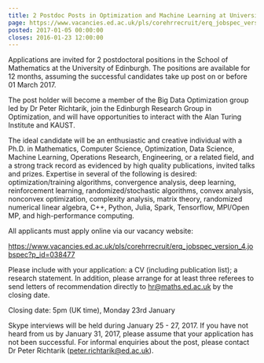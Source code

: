 ```yaml
---
title: 2 Postdoc Posts in Optimization and Machine Learning at University of Edinburgh
page: https://www.vacancies.ed.ac.uk/pls/corehrrecruit/erq_jobspec_version_4.jobspec?p_id=038477
posted: 2017-01-05 00:00:00
closes: 2016-01-23 12:00:00
---
```


Applications are invited for 2 postdoctoral positions in the School of Mathematics at the University of Edinburgh. The positions are available for 12 months, assuming the successful candidates take up post on or before 01 March 2017.

The post holder will become a member of the Big Data Optimization group led by Dr Peter Richtarik, join the Edinburgh Research Group in Optimization, and will have opportunities to interact with the Alan Turing Institute and KAUST.

The ideal candidate will be an enthusiastic and creative individual with a Ph.D. in Mathematics, Computer Science, Optimization, Data Science, Machine Learning, Operations Research, Engineering, or a related field, and a strong track record as evidenced by high quality publications, invited talks and prizes. Expertise in several of the following is desired: optimization/training algorithms, convergence analysis, deep learning, reinforcement learning, randomized/stochastic algorithms, convex analysis, nonconvex optimization, complexity analysis, matrix theory, randomized numerical linear algebra, C++, Python, Julia, Spark, Tensorflow, MPI/Open MP, and high-performance computing.

All applicants must apply online via our vacancy website:  

<https://www.vacancies.ed.ac.uk/pls/corehrrecruit/erq_jobspec_version_4.jobspec?p_id=038477>

Please include with your application: a CV (including publication list); a research statement. In addition, please arrange for at least three referees to send letters of recommendation directly to hr@maths.ed.ac.uk by the closing date.

Closing date: 5pm (UK time), Monday 23rd January

Skype interviews will be held during January 25 - 27, 2017. If you have not heard from us by January 31, 2017, please assume that your application has not been successful. For informal enquiries about the post, please contact Dr Peter Richtarik (<peter.richtarik@ed.ac.uk>).

